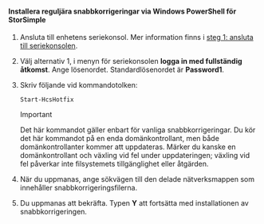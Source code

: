 <!--author=SharS last changed: 9/17/15-->

#### <a name="to-install-regular-hotfixes-via-windows-powershell-for-storsimple"></a>Installera reguljära snabbkorrigeringar via Windows PowerShell för StorSimple
1. Ansluta till enhetens seriekonsol. Mer information finns i [steg 1: ansluta till seriekonsolen](../articles/storsimple/storsimple-update-device.md#step1).
2. Välj alternativ 1, i menyn för seriekonsolen **logga in med fullständig åtkomst**. Ange lösenordet. Standardlösenordet är **Password1**.
3. Skriv följande vid kommandotolken:
   
    ```
    Start-HcsHotfix
    ```
   
    > [!IMPORTANT]
    >
    > Det här kommandot gäller enbart för vanliga snabbkorrigeringar. Du kör det här kommandot på en enda domänkontrollant, men både domänkontrollanter kommer att uppdateras.
    > Märker du kanske en domänkontrollant och växling vid fel under uppdateringen; växling vid fel påverkar inte filsystemets tillgänglighet eller åtgärden.

4. När du uppmanas, ange sökvägen till den delade nätverksmappen som innehåller snabbkorrigeringsfilerna.
5. Du uppmanas att bekräfta. Typen **Y** att fortsätta med installationen av snabbkorrigeringen.

